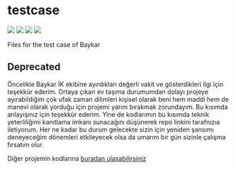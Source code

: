 # testcase

<img src="https://img.shields.io/github/last-commit/furkantaskin/testcase"> <img src="https://img.shields.io/github/languages/count/furkantaskin/testcase"> <img src="https://img.shields.io/github/v/release/twbs/bootstrap?label=bootstrap"> <img src="https://img.shields.io/github/v/release/jquery/jquery?label=JQuery">

Files for the test case of Baykar

## Deprecated

Öncelikle Baykar İK ekibine ayırdıkları değerli vakit ve gösterdikleri ilgi için teşekkür ederim. Ortaya çıkan ev taşıma durumumdan dolayı projeye ayırabildiğim çok ufak zaman dilimleri kişisel olarak beni hem maddi hem de manevi olarak yorduğu için projemi yarım bırakmak zorundayım. Bu kısımda anlayışınız için teşekkür ederim. Yine de kodlarımın bu kısımda teknik yeterliliğimi kanıtlama imkanı sunacağını düşünerek repo linkini tarafnızıa iletiyorum. Her ne kadar bu durum gelecekte sizin için yeniden şansımı deneyeceğim dönemleri etkileyecek olsa da umarım bir gün sizinle çalışma fırsatım olur.


Diğer projemin kodlarına [buradan ulaşabilirsiniz](https://github.com/furkantaskin/testcase2)